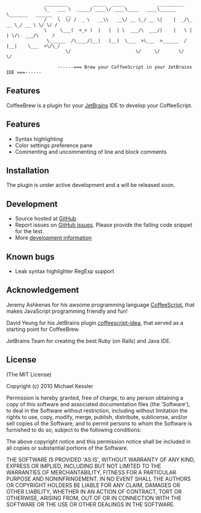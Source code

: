                   _________         _____  _____            __________
                  \_   ___ \  _____/ ____\/ ____\____   ____\______   \_______   ______  _  __
                  /    \  \/ /  _ \   __\\   __\/ __ \_/ __ \|    |  _/\_  __ \_/ __ \ \/ \/ /
                  \     \___(  <_> )  |   |  | \  ___/\  ___/|    |   \ |  | \/\  ___/\     /
                   \______  /\____/|__|   |__|  \___  >\___  >______  / |__|    \___  >\/\_/
                          \/                        \/     \/       \/              \/

                       ------=== Brew your CoffeeScript in your JetBrains IDE ===------

## Features

CoffeeBrew is a plugin for your [JetBrains](http://www.jetbrains.com) IDE to develop your CoffeeScript.

## Features

* Syntax highlighting
* Color settings preference pane
* Commenting and uncommenting of line and block comments

## Installation

The plugin is under active development and a will be released soon.

## Development

* Source hosted at [GitHub](https://github.com/netzpirat/coffee-brew)
* Report issues on [GitHub issues](https://github.com/netzpirat/coffee-brew/issues). Please provide the failing code
snippet for the test.
* More [development information](https://github.com/jnicklas/capybara/blob/raw/DEVELOPMENT.md)

## Known bugs

* Leak syntax highlighter RegExp support

## Acknowledgement

Jeremy Ashkenas for his awsome programming language [CoffeeScript](http://jashkenas.github.com/coffee-script/),
that makes JavaScript programming friendly and fun!

David Yeung for his JetBrains plugin [coffeescript-idea](https://github.com/yeungda/coffeescript-idea), that served as a
starting point for CoffeeBrew.

JetBrains Team for creating the best Ruby (on Rails) and Java IDE.

## License

(The MIT License)

Copyright (c) 2010 Michael Kessler

Permission is hereby granted, free of charge, to any person obtaining
a copy of this software and associated documentation files (the
'Software'), to deal in the Software without restriction, including
without limitation the rights to use, copy, modify, merge, publish,
distribute, sublicense, and/or sell copies of the Software, and to
permit persons to whom the Software is furnished to do so, subject to
the following conditions:

The above copyright notice and this permission notice shall be
included in all copies or substantial portions of the Software.

THE SOFTWARE IS PROVIDED 'AS IS', WITHOUT WARRANTY OF ANY KIND,
EXPRESS OR IMPLIED, INCLUDING BUT NOT LIMITED TO THE WARRANTIES OF
MERCHANTABILITY, FITNESS FOR A PARTICULAR PURPOSE AND NONINFRINGEMENT.
IN NO EVENT SHALL THE AUTHORS OR COPYRIGHT HOLDERS BE LIABLE FOR ANY
CLAIM, DAMAGES OR OTHER LIABILITY, WHETHER IN AN ACTION OF CONTRACT,
TORT OR OTHERWISE, ARISING FROM, OUT OF OR IN CONNECTION WITH THE
SOFTWARE OR THE USE OR OTHER DEALINGS IN THE SOFTWARE.
